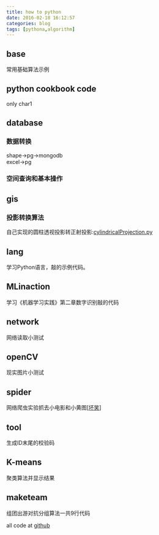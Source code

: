 ```yaml
---
title: how to python
date: 2016-02-18 16:12:57
categories: blog
tags: [pythona,algorithm]
---
```


## base  
常用基础算法示例

## python cookbook code
only char1

## database

### 数据转换  
shape->pg->mongodb  
excel->pg

### 空间查询和基本操作

## gis
### 投影转换算法  
自己实现的圆柱透视投影转正射投影:[cylindricalProjection.py](https://github.com/bblu/algopython/blob/master/gis/cylindricalProjection.py)

## lang
学习Python语言，敲的示例代码。

## MLinaction
学习《机器学习实践》第二章数字识别敲的代码

## network
网络读取小测试

## openCV
现实图片小测试

## spider
网络爬虫实验抓去小电影和小黄图[[坏笑](https://github.com/bblu/algopython/tree/master/spider/test)]

## tool
生成ID末尾的校验码

## K-means
聚类算法并显示结果

## maketeam
组团出游对抗分组算法一共9行代码

all code at [github](https://github.com/bblu/algopython)